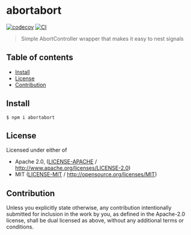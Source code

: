 # abortabort <!-- omit in toc -->

[![codecov](https://img.shields.io/codecov/c/github/SgtPooki/abortabort.svg?style=flat-square)](https://codecov.io/gh/SgtPooki/abortabort)
[![CI](https://img.shields.io/github/actions/workflow/status/SgtPooki/abortabort/js-test-and-release.yml?branch=main\&style=flat-square)](https://github.com/SgtPooki/abortabort/actions/workflows/js-test-and-release.yml?query=branch%3Amain)

> Simple AbortController wrapper that makes it easy to nest signals

## Table of contents <!-- omit in toc -->

- [Install](#install)
- [License](#license)
- [Contribution](#contribution)

## Install

```console
$ npm i abortabort
```

## License

Licensed under either of

- Apache 2.0, ([LICENSE-APACHE](LICENSE-APACHE) / <http://www.apache.org/licenses/LICENSE-2.0>)
- MIT ([LICENSE-MIT](LICENSE-MIT) / <http://opensource.org/licenses/MIT>)

## Contribution

Unless you explicitly state otherwise, any contribution intentionally submitted for inclusion in the work by you, as defined in the Apache-2.0 license, shall be dual licensed as above, without any additional terms or conditions.
